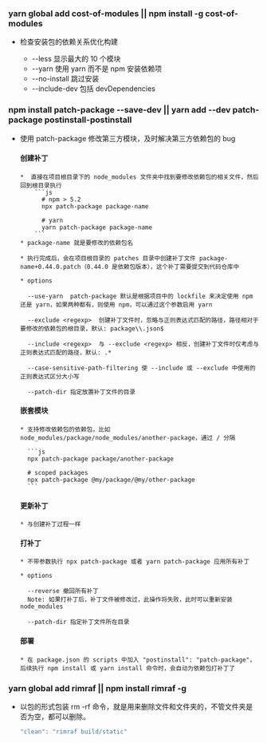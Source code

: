 ### yarn global add cost-of-modules || npm install -g cost-of-modules

- 检查安装包的依赖关系优化构建

  - --less 显示最大的 10 个模块
  - --yarn 使用 yarn 而不是 npm 安装依赖项
  - --no-install 跳过安装
  - --include-dev 包括 devDependencies

### npm install patch-package --save-dev || yarn add --dev patch-package postinstall-postinstall

- 使用 patch-package 修改第三方模块，及时解决第三方依赖包的 bug

  #### 创建补丁

      *  直接在项目根目录下的 node_modules 文件夹中找到要修改依赖包的相关文件，然后回到根目录执行
          ```js
            # npm > 5.2
            npx patch-package package-name

            # yarn
            yarn patch-package package-name
          ```
      * package-name 就是要修改的依赖包名

      * 执行完成后，会在项目根目录的 patches 目录中创建补丁文件 package-name+0.44.0.patch（0.44.0 是依赖包版本），这个补丁需要提交到代码仓库中

      * options

        --use-yarn  patch-package 默认是根据项目中的 lockfile 来决定使用 npm 还是 yarn，如果两种都有，则使用 npm，可以通过这个参数启用 yarn

        --exclude <regexp>  创建补丁文件时，忽略与正则表达式匹配的路径，路径相对于要修改的依赖包的根目录，默认: package\\.json$

        --include <regexp>  与 --exclude <regexp> 相反，创建补丁文件时仅考虑与正则表达式匹配的路径，默认: .*

        --case-sensitive-path-filtering 使 --include 或 --exclude 中使用的正则表达式区分大小写

        --patch-dir 指定放置补丁文件的目录

  #### 嵌套模块

      * 支持修改依赖包的依赖包，比如 node_modules/package/node_modules/another-package，通过 / 分隔

        ```js
        npx patch-package package/another-package

        # scoped packages
        npx patch-package @my/package/@my/other-package
        ```

  #### 更新补丁

      * 与创建补丁过程一样

  #### 打补丁

      * 不带参数执行 npx patch-package 或者 yarn patch-package 应用所有补丁

      * options

        --reverse 撤回所有补丁
        Note: 如果打补丁后，补丁文件被修改过，此操作将失败，此时可以重新安装 node_modules

        --patch-dir 指定补丁文件所在目录

  #### 部署

      * 在 package.json 的 scripts 中加入 "postinstall": "patch-package"，后续执行 npm install 或 yarn install 命令时，会自动为依赖包打补丁了

### yarn global add rimraf || npm install rimraf -g

- 以包的形式包装 rm -rf 命令，就是用来删除文件和文件夹的，不管文件夹是否为空，都可以删除。

  ```js
  "clean": "rimraf build/static"
  ```
